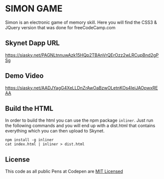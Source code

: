 # SIMON GAME
Simon is an electronic game of memory skill. 
Here you will find the CSS3 & JQuery version that was done for freeCodeCamp.com


## Skynet Dapp URL
https://siasky.net/PAGNLtnnuwAzk15HQp2TBAnVrQErOzz2wLRCupBnd2gPSg


## Demo Video
https://siasky.net/AADJYagG4XeLLDnZrAwOaBzwOLetnKOs4IeiJAOpwxREAA


## Build the HTML
In order to build the html you can use the npm package `inliner`. Just run the following commands and you will end up with a dist.html that contains everything which you can then upload to Skynet.

```
npm install -g inliner
cat index.html | inliner > dist.html
```

## License
This code as all public Pens at Codepen are [MIT Licensed](https://opensource.org/licenses/MIT)
